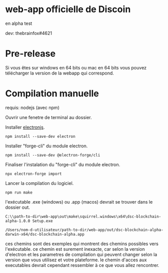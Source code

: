 # web-app officielle de Discoin
en alpha test

dev: thebrainfox#4621

# Pre-release
Si vous êtes sur windows en 64 bits ou mac en 64 bits vous pouvez télécharger la version de la webapp qui correspond.

# Compilation manuelle

requis: nodejs (avec npm)

Ouvrir une fenetre de terminal au dossier.

Installer [electronjs](https://electronjs.org).
````
npm install --save-dev electron
````
Installer "forge-cli" du module electron.
````
npm install --save-dev @electron-forge/cli
````
Finaliser l'instalation du "forge-cli" du module electron.
````
npx electron-forge import
````
Lancer la compilation du logiciel.
````
npm run make
````

l'exécutable .exe (windows) ou .app (macos) devrait se trouver dans le dossier out.
````
C:\\path-to-dir\web-app\out\make\squirrel.windows\x64\dsc-blockchain-alpha-1.0.0 Setup.exe
````
````
/Users/nom-d-utilisateur/path-to-dir/web-app/out/dsc-blockchain-alpha-darwin-x64/dsc-blockchain-alpha.app
````
ces chemins sont des exemples qui montrent des chemins possibles vers l'exécutable. ce chemin est surement inexacte, car selon la version d'electron et les parametres de compilation qui peuvent changer selon la version que vous utilisez et votre plateforme. le chemin d'acces aux executables devrait cependant ressembler à ce que vous allez rencontrer. 

